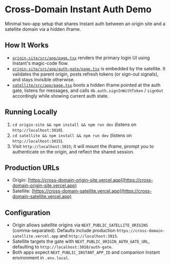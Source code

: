 # Cross-Domain Instant Auth Demo

Minimal two-app setup that shares Instant auth between an origin site and a satellite domain via a hidden iframe.

## How It Works
- [`origin-site/src/app/page.tsx`](./origin-site/src/app/page.tsx) renders the primary login UI using Instant's magic-code flow.
- [`origin-site/src/app/auth-gate/page.tsx`](./origin-site/src/app/auth-gate/page.tsx) is embedded by the satellite. It validates the parent origin, posts refresh tokens (or sign-out signals), and stays invisible otherwise.
- [`satellite/src/app/page.tsx`](./satellite/src/app/page.tsx) boots a hidden iframe pointed at the auth gate, listens for messages, and calls `db.auth.signInWithToken` / `signOut` accordingly while showing current auth state.

## Running Locally
1. `cd origin-site && npm install && npm run dev` (listens on `http://localhost:3010`).
2. `cd satellite && npm install && npm run dev` (listens on `http://localhost:3015`).
3. Visit `http://localhost:3015`; it will mount the iframe, prompt you to authenticate on the origin, and reflect the shared session.

## Production URLs
- Origin: [https://cross-domain-origin-site.vercel.app](https://cross-domain-origin-site.vercel.app)
- Satellite: [https://cross-domain-satellite.vercel.app](https://cross-domain-satellite.vercel.app)

## Configuration
- Origin allows satellite origins via `NEXT_PUBLIC_SATELLITE_ORIGINS` (comma-separated). Defaults include production `https://cross-domain-satellite.vercel.app` and `http://localhost:3015`.
- Satellite targets the gate with `NEXT_PUBLIC_ORIGIN_AUTH_GATE_URL`, defaulting to `http://localhost:3010/auth-gate`.
- Both apps expect `NEXT_PUBLIC_INSTANT_APP_ID` and companion Instant environment in `.env.local`.
